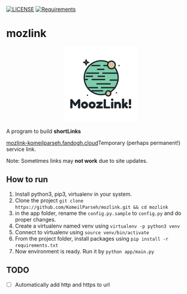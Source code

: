 [![LICENSE](https://img.shields.io/badge/LICENSE-GPL--3.0-green)](https://github.com/komeilparseh/mozlink/blob/main/LICENSE) 
[![Requirements](https://img.shields.io/badge/Requirements-See%20Here-orange)](https://github.com/komeilparseh/mozlink/blob/main/requirements.txt)

# mozlink

<div align=center>

![logo](https://github.com/KomeilParseh/mozlink/raw/main/app/static/logo.png)

</div>

A program to build **shortLinks**

[mozlink-komeilparseh.fandogh.cloud](https://mozlink-komeilparseh.fandogh.cloud/)Temporary (perhaps permanent!) service link.

Note: Sometimes links may **not work** due to site updates.

## How to run

1. Install python3, pip3, virtualenv in your system.
2. Clone the project `git clone https://github.com/KomeilParseh/mozlink.git && cd mozlink`
3. in the app folder, rename the `config.py.sample` to `config.py` and do proper changes.
4. Create a virtualenv named venv using `virtualenv -p python3 venv`
5. Connect to virtualenv using `source venv/bin/activate`
6. From the project folder, install packages using `pip install -r requirements.txt`
7. Now environment is ready. Run it by `python app/main.py`

## TODO

- [ ] Automatically add http and https to url
